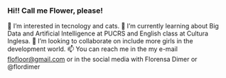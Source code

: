 ### Hi!! Call me Flower, please!

👀 I’m interested in tecnology and cats.
🌱 I’m currently learning about Big Data and Artificial Intelligence at PUCRS and English class at Cultura Inglesa.
💞️ I’m looking to collaborate on include more girls in the development world.
📫 You can reach me in the my e-mail flofloor@gmail.com or in the social media with Florensa Dimer or @flordimer
